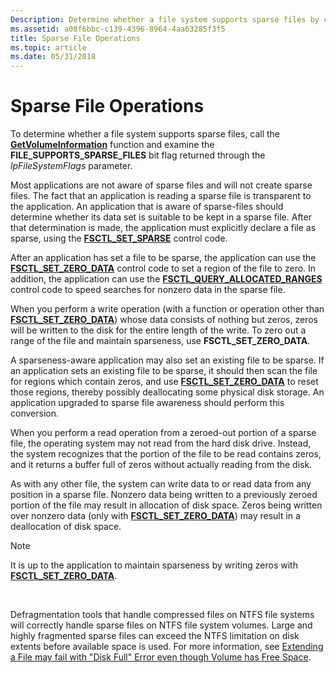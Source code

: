 ```yaml
---
Description: Determine whether a file system supports sparse files by calling the GetVolumeInformation function.
ms.assetid: a08f6bbc-c139-4396-8964-4aa63285f3f5
title: Sparse File Operations
ms.topic: article
ms.date: 05/31/2018
---
```


# Sparse File Operations

To determine whether a file system supports sparse files, call the [**GetVolumeInformation**](/windows/desktop/api/FileAPI/nf-fileapi-getvolumeinformationa) function and examine the **FILE\_SUPPORTS\_SPARSE\_FILES** bit flag returned through the *lpFileSystemFlags* parameter.

Most applications are not aware of sparse files and will not create sparse files. The fact that an application is reading a sparse file is transparent to the application. An application that is aware of sparse-files should determine whether its data set is suitable to be kept in a sparse file. After that determination is made, the application must explicitly declare a file as sparse, using the [**FSCTL\_SET\_SPARSE**](https://msdn.microsoft.com/library/Aa364596(v=VS.85).aspx) control code.

After an application has set a file to be sparse, the application can use the [**FSCTL\_SET\_ZERO\_DATA**](https://msdn.microsoft.com/library/Aa364597(v=VS.85).aspx) control code to set a region of the file to zero. In addition, the application can use the [**FSCTL\_QUERY\_ALLOCATED\_RANGES**](https://msdn.microsoft.com/library/Aa364582(v=VS.85).aspx) control code to speed searches for nonzero data in the sparse file.

When you perform a write operation (with a function or operation other than [**FSCTL\_SET\_ZERO\_DATA**](https://msdn.microsoft.com/library/Aa364597(v=VS.85).aspx)) whose data consists of nothing but zeros, zeros will be written to the disk for the entire length of the write. To zero out a range of the file and maintain sparseness, use **FSCTL\_SET\_ZERO\_DATA**.

A sparseness-aware application may also set an existing file to be sparse. If an application sets an existing file to be sparse, it should then scan the file for regions which contain zeros, and use [**FSCTL\_SET\_ZERO\_DATA**](https://msdn.microsoft.com/library/Aa364597(v=VS.85).aspx) to reset those regions, thereby possibly deallocating some physical disk storage. An application upgraded to sparse file awareness should perform this conversion.

When you perform a read operation from a zeroed-out portion of a sparse file, the operating system may not read from the hard disk drive. Instead, the system recognizes that the portion of the file to be read contains zeros, and it returns a buffer full of zeros without actually reading from the disk.

As with any other file, the system can write data to or read data from any position in a sparse file. Nonzero data being written to a previously zeroed portion of the file may result in allocation of disk space. Zeros being written over nonzero data (only with [**FSCTL\_SET\_ZERO\_DATA**](https://msdn.microsoft.com/library/Aa364597(v=VS.85).aspx)) may result in a deallocation of disk space.

> [!Note]  
> It is up to the application to maintain sparseness by writing zeros with [**FSCTL\_SET\_ZERO\_DATA**](https://msdn.microsoft.com/library/Aa364597(v=VS.85).aspx).

 

Defragmentation tools that handle compressed files on NTFS file systems will correctly handle sparse files on NTFS file system volumes. Large and highly fragmented sparse files can exceed the NTFS limitation on disk extents before available space is used. For more information, see [Extending a File may fail with "Disk Full" Error even though Volume has Free Space](https://go.microsoft.com/fwlink/p/?linkid=128908).

 

 



